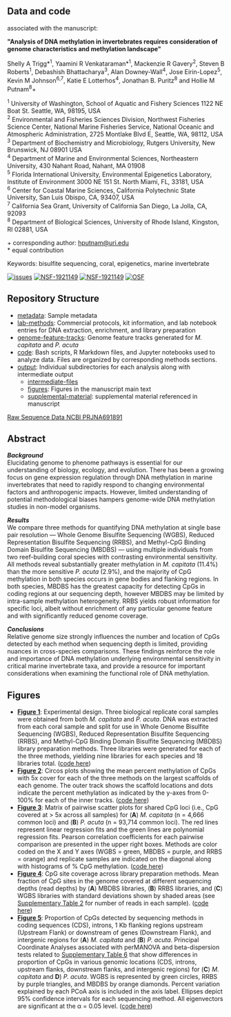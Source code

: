 ## Data and code
associated with the manuscript:


**"Analysis of DNA methylation in invertebrates requires consideration of genome characteristics and methylation landscape"**

Shelly A Trigg\*<sup>1</sup>, Yaamini R Venkataraman\*<sup>1</sup>, Mackenzie R Gavery<sup>2</sup>, Steven B Roberts<sup>1</sup>, Debashish Bhattacharya<sup>3</sup>, Alan Downey-Wall<sup>4</sup>, Jose Eirin-Lopez<sup>5</sup>, Kevin M Johnson<sup>6,7</sup>, Katie E Lotterhos<sup>4</sup>, Jonathan B. Puritz<sup>8</sup> and Hollie M Putnam<sup>8</sup>+ 


<sup>1</sup> University of Washington, School of Aquatic and Fishery Sciences 1122 NE Boat St. Seattle, WA, 98195, USA  
<sup>2</sup> Environmental and Fisheries Sciences Division, Northwest Fisheries Science Center, National Marine Fisheries Service, National Oceanic and Atmospheric Administration, 2725 Montlake Blvd E, Seattle, WA, 98112, USA  
<sup>3</sup> Department of Biochemistry and Microbiology, Rutgers University, New Brunswick, NJ 08901 USA  
<sup>4</sup> Department of Marine and Environmental Sciences, Northeastern University, 430 Nahant Road, Nahant, MA 01908  
<sup>5</sup> Florida International University, Environmental Epigenetics Laboratory, Institute of Environment 3000 NE 151 St. North Miami, FL, 33181, USA  
<sup>6</sup> Center for Coastal Marine Sciences, California Polytechnic State University, San Luis Obispo, CA, 93407, USA  
<sup>7</sup> California Sea Grant, University of California San Diego, La Jolla, CA, 92093  
<sup>8</sup> Department of Biological Sciences, University of Rhode Island, Kingston, RI 02881, USA  

\+ corresponding author: hputnam@uri.edu  
\* equal contribution

Keywords:  bisulfite sequencing, coral, epigenetics, marine invertebrate

[![issues](https://img.shields.io/github/issues/hputnam/Meth_Compare.svg)](https://img.shields.io/github/issues/hputnam/Meth_Compare)
[![NSF-1921149](https://img.shields.io/badge/NSF-1921149-blue.svg)](https://nsf.gov/awardsearch/showAward?AWD_ID=1921149)
[![NSF-1921149](https://img.shields.io/badge/NSF-1921465-blue.svg)](https://nsf.gov/awardsearch/showAward?AWD_ID=1921465)
[![OSF](https://img.shields.io/badge/OSF-x5waz-blueviolet.svg)](https://osf.io/x5waz/)


## Repository Structure

- [metadata](https://github.com/hputnam/Meth_Compare/tree/master/metadata): Sample metadata
- [lab-methods](https://github.com/hputnam/Meth_Compare/tree/master/lab-methods): Commercial protocols, kit information, and lab notebook entries for DNA extraction, enrichment, and library preparation
- [genome-feature-tracks](https://github.com/hputnam/Meth_Compare/tree/master/genome-feature-files): Genome feature tracks generated for *M. capitata* and *P. acuta*
- [code](https://github.com/hputnam/Meth_Compare/tree/master/code): Bash scripts, R Markdown files, and Jupyter notebooks used to analyze data. Files are organized by corresponding methods sections.
- [output](https://github.com/hputnam/Meth_Compare/tree/master/output): Individual subdirectories for each analysis along with intermediate output
    - [intermediate-files](https://github.com/hputnam/Meth_Compare/tree/master/output/intermediate-files)
    - [figures](https://github.com/hputnam/Meth_Compare/tree/master/output/figures): Figures in the manuscript main text
    - [supplemental-material](https://github.com/hputnam/Meth_Compare/tree/master/output/supplemental-material): supplemental material referenced in manuscript

[Raw Sequence Data NCBI PRJNA691891](https://www.ncbi.nlm.nih.gov/bioproject/?term=PRJNA691891)

## Abstract

_**Background**_  
Elucidating genome to phenome pathways is essential for our understanding of biology, ecology, and evolution. There has been a growing focus on gene expression regulation through DNA methylation in marine invertebrates that need to rapidly respond to changing environmental factors and anthropogenic impacts. However, limited understanding of potential methodological biases hampers genome-wide DNA methylation studies in non-model organisms.

_**Results**_  
We compare three methods for quantifying DNA methylation at single base pair resolution — Whole Genome Bisulfite Sequencing (WGBS), Reduced Representation Bisulfite Sequencing (RRBS), and Methyl-CpG Binding Domain Bisulfite Sequencing (MBDBS) — using multiple individuals from two reef-building coral species with contrasting environmental sensitivity. All methods reveal substantially greater methylation in *M. capitata* (11.4%) than the more sensitive *P. acuta* (2.9%), and the majority of CpG methylation in both species occurs in gene bodies and flanking regions. In both species, MBDBS has the greatest capacity for detecting CpGs in coding regions at our sequencing depth, however MBDBS may be limited by intra-sample methylation heterogeneity. RRBS yields robust information for specific loci, albeit without enrichment of any particular genome feature and with significantly reduced genome coverage.

_**Conclusions**_  
Relative genome size strongly influences the number and location of CpGs detected by each method when sequencing depth is limited, providing nuances in cross-species comparisons. These findings reinforce the role and importance of DNA methylation underlying environmental sensitivity in critical marine invertebrate taxa, and provide a resource for important considerations when examining the functional role of DNA methylation.



## Figures

- [**Figure 1**](https://github.com/hputnam/Meth_Compare/blob/master/output/figures/Fig_1.jpg): Experimental design. Three biological replicate coral samples were obtained from both *M. capitata* and *P. acuta*. DNA was extracted from each coral sample and split for use in Whole Genome Bisulfite Sequencing (WGBS), Reduced Representation Bisulfite Sequencing (RRBS), and Methyl-CpG Binding Domain Bisulfite Sequencing (MBDBS) library preparation methods. Three libraries were generated for each of the three methods, yielding nine libraries for each species and 18 libraries total. ([code here](https://github.com/hputnam/Meth_Compare/tree/master/code))
- [**Figure 2**](https://github.com/hputnam/Meth_Compare/blob/master/output/figures/Fig_2.jpg): Circos plots showing the mean percent methylation of CpGs with 5x cover for each of the three methods on the largest scaffolds of each genome. The outer track shows the scaffold locations and dots indicate the percent methylation as indicated by the y-axes from 0-100% for each of the inner tracks. ([code here](https://github.com/hputnam/Meth_Compare/tree/master/code))
- [**Figure 3**](https://github.com/hputnam/Meth_Compare/blob/master/output/figures/Fig_3.jpg): Matrix of pairwise scatter plots for  shared CpG loci (i.e., CpG covered at > 5x across all samples) for (**A**) *M. capitata* (n = 4,666 common loci) and (**B**) *P. acuta* (n = 93,714 common loci). The red lines represent linear regression fits and the green lines are polynomial regression fits. Pearson correlation coefficients for each pairwise comparison are presented in the upper right boxes. Methods are color coded on the X and Y axes (WGBS = green, MBDBS = purple, and RRBS = orange) and replicate samples are indicated on the diagonal along with histograms of % CpG methylation. ([code here](https://github.com/hputnam/Meth_Compare/tree/master/code))
- [**Figure 4**](https://github.com/hputnam/Meth_Compare/blob/master/output/figures/Fig_4.jpg): CpG site coverage across library preparation methods. Mean fraction of CpG sites in the genome covered at different sequencing depths (read depths) by (**A**) MBDBS libraries, (**B**) RRBS libraries, and (**C**) WGBS libraries with standard deviations shown by shaded areas (see [Supplementary Table 2](https://github.com/hputnam/Meth_Compare/tree/master/output/supplemental-material) for number of reads in each sample). ([code here](https://github.com/hputnam/Meth_Compare/tree/master/code))
- [**Figure 5**](https://github.com/hputnam/Meth_Compare/blob/master/output/figures/Fig_5.jpg): Proportion of CpGs detected by sequencing methods in coding sequences (CDS), introns, 1 Kb flanking regions upstream (Upstream Flank) or downstream of genes (Downstream Flank), and intergenic regions for (**A**) *M. capitata* and (**B**) *P. acuta*. Principal Coordinate Analyses associated with perMANOVA and beta-dispersion tests related to [Supplementary Table 6](https://github.com/hputnam/Meth_Compare/tree/master/output/supplemental-material) that show differences in proportion of CpGs in various genomic locations (CDS, introns, upstream flanks, downstream flanks, and intergenic regions) for (**C**) *M. capitata* and **D**) *P. acuta*. WGBS is represented by green circles, RRBS by purple triangles, and MBDBS by orange diamonds. Percent variation explained by each PCoA axis is included in the axis label. Ellipses depict 95% confidence intervals for each sequencing method. All eigenvectors are significant at the α = 0.05 level. ([code here](https://github.com/hputnam/Meth_Compare/tree/master/code))
